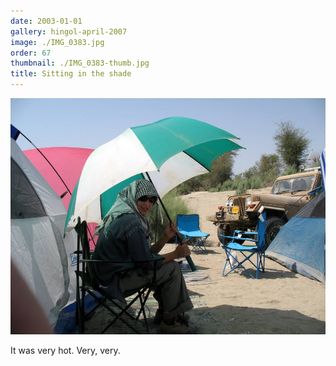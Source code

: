 ```yaml
---
date: 2003-01-01
gallery: hingol-april-2007
image: ./IMG_0383.jpg
order: 67
thumbnail: ./IMG_0383-thumb.jpg
title: Sitting in the shade
---
```


![Sitting in the shade](./IMG_0383.jpg)

It was very hot. Very, very.